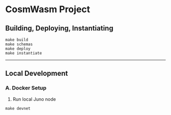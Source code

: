 # CosmWasm Project

## Building, Deploying, Instantiating

```
make build
make schemas
make deploy
make instantiate
```

---

## Local Development

### A. Docker Setup
1. Run local Juno node
```
make devnet
```
